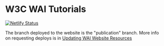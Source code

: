# W3C WAI Tutorials

[![Netlify Status](https://api.netlify.com/api/v1/badges/18912a88-8e9a-4e29-aa25-bc6f4c0467c3/deploy-status)](https://app.netlify.com/sites/wai-tutorials2/deploys)

The branch deployed to the website is the "publication" branch. More info on requesting deploys is in [Updating WAI Website Resources](https://wai-website-theme.netlify.app/workflow/)
